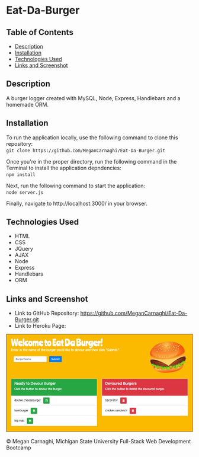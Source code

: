 # Eat-Da-Burger

## Table of Contents
* [Description](#description)
* [Installation](#installation)
* [Technologies Used](#technologies-used)
* [Links and Screenshot](#links-and-screenshot)

## Description
A burger logger created with MySQL, Node, Express, Handlebars and a homemade ORM.

## Installation
To run the application locally, use the following command to clone this repository:    
`git clone https://github.com/MeganCarnaghi/Eat-Da-Burger.git`  

Once you're in the proper directory, run the following command in the Terminal to install the application depndencies:    
`npm install`  

Next, run the following command to start the application:    
`node server.js`  

Finally, navigate to http://localhost:3000/ in your browser.

## Technologies Used
* HTML
* CSS
* JQuery
* AJAX
* Node
* Express
* Handlebars
* ORM

## Links and Screenshot
* Link to GitHub Repository: https://github.com/MeganCarnaghi/Eat-Da-Burger.git
* Link to Heroku Page:

![screenshot](public/assets/screenshot/screenshot.jpg)

© Megan Carnaghi, Michigan State University Full-Stack Web Development Bootcamp


